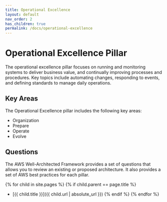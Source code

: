 ```yaml
---
title: Operational Excellence
layout: default
nav_order: 2
has_children: true
permalink: /docs/operational-excellence
---
```


# Operational Excellence Pillar

The operational excellence pillar focuses on running and monitoring systems to deliver business value, and continually improving processes and procedures. Key topics include automating changes, responding to events, and defining standards to manage daily operations.

## Key Areas

The Operational Excellence pillar includes the following key areas:

- Organization
- Prepare
- Operate
- Evolve

## Questions

The AWS Well-Architected Framework provides a set of questions that allows you to review an existing or proposed architecture. It also provides a set of AWS best practices for each pillar.

{% for child in site.pages %}
  {% if child.parent == page.title %}
  - [{{ child.title }}]({{ child.url | absolute_url }})
  {% endif %}
{% endfor %}
